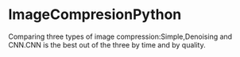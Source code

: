 # ImageCompresionPython
Comparing three types of image compression:Simple,Denoising and CNN.CNN is the best out of the three by time and by quality.
